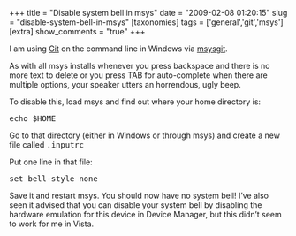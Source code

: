 +++
title = "Disable system bell in msys"
date = "2009-02-08 01:20:15"
slug = "disable-system-bell-in-msys"
[taxonomies]
tags = ['general','git','msys']
[extra]
show_comments = "true"
+++

I am using [Git](http://git-scm.com/) on the command line in Windows via [msysgit](http://code.google.com/p/msysgit/).

As with all msys installs whenever you press backspace and there is no more text to delete or you press TAB for auto-complete when there are multiple options, your speaker utters an horrendous, ugly beep.

To disable this, load msys and find out where your home directory is:

<kbd>echo $HOME</kbd>

Go to that directory (either in Windows or through msys) and create a new file called <kbd>.inputrc</kbd>

Put one line in that file:

<kbd>set bell-style none</kbd>

Save it and restart msys. You should now have no system bell! I’ve also seen it advised that you can disable your system bell by disabling the hardware emulation for this device in Device Manager, but this didn’t seem to work for me in Vista.
